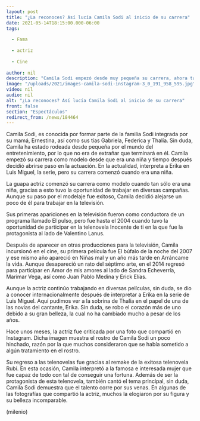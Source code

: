 ```yaml
---
layout: post
title: "¿La reconoces? Así lucía Camila Sodi al inicio de su carrera"
date: 2021-05-14T18:15:00.000-06:00
tags:
  
  - Fama
  
  - actriz
  
  - Cine
  
author: nil
description: "Camila Sodi empezó desde muy pequeña su carrera, ahora también se dedica a la actuación y a lo largo de los años, así ha cambiado. "
image: "/uploads/2021/images-camila-sodi-instagram-3_0_191_958_595.jpg"
video: nil
audio: nil
alt: "¿La reconoces? Así lucía Camila Sodi al inicio de su carrera"
front: false
section: "Espectáculos"
redirect_from: /news/184464
---
```


Camila Sodi, es conocida por formar parte de la familia Sodi integrada por su mamá, Ernestina, así como sus tías Gabriela, Federica y Thalía. Sin duda, Camila ha estado rodeada desde pequeña por el mundo del entretenimiento, por lo que no era de extrañar que terminará en él.  Camila empezó su carrera como modelo desde que era una niña y tiempo después decidió abrirse paso en la actuación. En la actualidad, interpreta a Erika en Luis Miguel, la serie, pero su carrera comenzó cuando era una niña.  

La guapa actriz comenzó su carrera como modelo cuando tan sólo era una niña, gracias a esto tuvo la oportunidad de trabajar en diversas campañas. Aunque su paso por el modelaje fue exitoso, Camila decidió alejarse un poco de él para trabajar en la televisión. 

Sus primeras apariciones en la televisión fueron como conductora de un programa llamado El pulso, pero fue hasta el 2004 cuando tuvo la oportunidad de participar en la telenovela Inocente de ti en la que fue la protagonista al lado de Valentino Lanus.

Después de aparecer en otras producciones para la televisión, Camila incursionó en el cine, su primera película fue El búfalo de la noche del 2007 y ese mismo año apareció en Niñas mal y un año más tarde en Arráncame la vida. Aunque desapareció un rato del séptimo arte, en el 2014 regresó para participar en Amor de mis amores al lado de Sandra Echeverría, Marimar Vega, así como Juan Pablo Medina y Erick Elías. 

Aunque la actriz continúo trabajando en diversas películas, sin duda, se dio a conocer internacionalmente después de interpretar a Erika en la serie de Luis Miguel. Aquí pudimos ver a la sobrina de Thalía en el papel de una de las novias del cantante, Erika. Sin duda, se robo el corazón más de uno debido a su gran belleza, la cual no ha cambiado mucho a pesar de los años.

Hace unos meses, la actriz fue criticada por una foto que compartió en Instagram. Dicha imagen muestra el rostro de Camila Sodi un poco hinchado, razón por la que muchos consideraron que se había sometido a algún tratamiento en el rostro. 

Su regreso a las telenovelas fue gracias al remake de la exitosa telenovela Rubí. En esta ocasión, Camila interpretó a la famosa e interesada mujer que fue capaz de todo con tal de conseguir una fortuna. Además de ser la protagonista de esta telenovela, también cantó el tema principal, sin duda, Camila Sodi demuestra que el talento corre por sus venas. En algunas de las fotografías que compartió la actriz, muchos la elogiaron por su figura y su belleza incomparable.

(milenio)